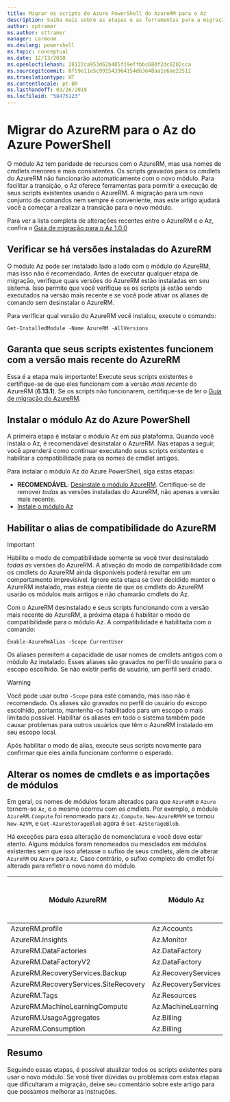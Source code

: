 ```yaml
---
title: Migrar os scripts do Azure PowerShell do AzureRM para o Az
description: Saiba mais sobre as etapas e as ferramentas para a migração de scripts do módulo AzureRM para o novo módulo Az.
author: sptramer
ms.author: sttramer
manager: carmonm
ms.devlang: powershell
ms.topic: conceptual
ms.date: 12/13/2018
ms.openlocfilehash: 28122ca953d62b405f19effbbc680f2dc6202cca
ms.sourcegitcommit: 8f59e11e5c991543964154d63648aa1e6ae22512
ms.translationtype: HT
ms.contentlocale: pt-BR
ms.lasthandoff: 03/26/2019
ms.locfileid: "58475123"
---
```

# <a name="migrate-from-azurerm-to-azure-powershell-az"></a>Migrar do AzureRM para o Az do Azure PowerShell

O módulo Az tem paridade de recursos com o AzureRM, mas usa nomes de cmdlets menores e mais consistentes.
Os scripts gravados para os cmdlets do AzureRM não funcionarão automaticamente com o novo módulo. Para facilitar a transição, o Az oferece ferramentas para permitir a execução de seus scripts existentes usando o AzureRM. A migração para um novo conjunto de comandos nem sempre é conveniente, mas este artigo ajudará você a começar a realizar a transição para o novo módulo.

Para ver a lista completa de alterações recentes entre o AzureRM e o Az, confira o [Guia de migração para o Az 1.0.0](migrate-az-1.0.0.md)

## <a name="check-for-installed-versions-of-azurerm"></a>Verificar se há versões instaladas do AzureRM

O módulo Az pode ser instalado lado a lado com o módulo do AzureRM, mas isso não é recomendado. Antes de executar qualquer etapa de migração, verifique quais versões do AzureRM estão instaladas em seu sistema. Isso permite que você verifique se os scripts já estão sendo executados na versão mais recente e se você pode ativar os aliases de comando sem desinstalar o AzureRM.

Para verificar qual versão do AzureRM você instalou, execute o comando:

```powershell-interactive
Get-InstalledModule -Name AzureRM -AllVersions
```

## <a name="ensure-your-existing-scripts-work-with-the-latest-azurerm-release"></a>Garanta que seus scripts existentes funcionem com a versão mais recente do AzureRM

Essa é a etapa mais importante! Execute seus scripts existentes e certifique-se de que eles funcionam com a versão _mais recente_ do AzureRM (__6.13.1__). Se os scripts não funcionarem, certifique-se de ler o [Guia de migração do AzureRM](/powershell/azure/azurerm/migration-guide.6.0.0).

## <a name="install-the-azure-powershell-az-module"></a>Instalar o módulo Az do Azure PowerShell

A primeira etapa é instalar o módulo Az em sua plataforma. Quando você instala o Az, é recomendável desinstalar o AzureRM. Nas etapas a seguir, você aprenderá como continuar executando seus scripts existentes e habilitar a compatibilidade para os nomes de cmdlet antigos.

Para instalar o módulo Az do Azure PowerShell, siga estas etapas:

* __RECOMENDÁVEL__: [Desinstale o módulo AzureRM](/powershell/azure/uninstall-az-ps#uninstall-the-azurerm-module).
  Certifique-se de remover _todas_ as versões instaladas do AzureRM, não apenas a versão mais recente.
* [Instale o módulo Az](install-az-ps.md)

## <a name="a-namealiasesenable-azurerm-compatibility-aliases"></a><a name="aliases"/>Habilitar o alias de compatibilidade do AzureRM 

> [!IMPORTANT]
>
> Habilite o modo de compatibilidade somente se você tiver desinstalado _todas as_ versões do AzureRM. A ativação do modo de compatibilidade com os cmdlets do AzureRM ainda disponíveis poderá resultar em um comportamento imprevisível. Ignore esta etapa se tiver decidido manter o AzureRM instalado, mas esteja ciente de que os cmdlets do AzureRM usarão os módulos mais antigos e não chamarão cmdlets do Az.

Com o AzureRM desinstalado e seus scripts funcionando com a versão mais recente do AzureRM, a próxima etapa é habilitar o modo de compatibilidade para o módulo Az. A compatibilidade é habilitada com o comando:

```powershell-interactive
Enable-AzureRmAlias -Scope CurrentUser
```

Os aliases permitem a capacidade de usar nomes de cmdlets antigos com o módulo Az instalado. Esses aliases são gravados no perfil do usuário para o escopo escolhido. Se não existir perfis de usuário, um perfil será criado.

> [!WARNING]
>
> Você pode usar outro `-Scope` para este comando, mas isso não é recomendado. Os aliases são gravados no perfil do usuário do escopo escolhido, portanto, mantenha-os habilitados para um escopo o mais limitado possível. Habilitar os aliases em todo o sistema também pode causar problemas para outros usuários que têm o AzureRM instalado em seu escopo local.

Após habilitar o modo de alias, execute seus scripts novamente para confirmar que eles ainda funcionam conforme o esperado. 

## <a name="change-module-imports-and-cmdlet-names"></a>Alterar os nomes de cmdlets e as importações de módulos

Em geral, os nomes de módulos foram alterados para que `AzureRM` e `Azure` tornem-se `Az`, e o mesmo ocorreu com os cmdlets.
Por exemplo, o módulo `AzureRM.Compute` foi renomeado para `Az.Compute`. `New-AzureRMVM` se tornou `New-AzVM`, e `Get-AzureStorageBlob` agora é `Get-AzStorageBlob`.

Há exceções para essa alteração de nomenclatura e você deve estar atento. Alguns módulos foram renomeados ou mesclados em módulos existentes sem que isso afetasse o sufixo de seus cmdlets, além de alterar `AzureRM` ou `Azure` para `Az`. Caso contrário, o sufixo completo do cmdlet foi alterado para refletir o novo nome do módulo.

| Módulo AzureRM | Módulo Az | O sufixo do cmdlet foi alterado? |
|----------------|-----------|------------------------|
| AzureRM.profile | Az.Accounts | Sim |
| AzureRM.Insights | Az.Monitor | Sim |
| AzureRM.DataFactories | Az.DataFactory | Sim |
| AzureRM.DataFactoryV2 | Az.DataFactory | Sim |
| AzureRM.RecoveryServices.Backup | Az.RecoveryServices | Não  |
| AzureRM.RecoveryServices.SiteRecovery | Az.RecoveryServices | Não  |
| AzureRM.Tags | Az.Resources | Não  |
| AzureRM.MachineLearningCompute | Az.MachineLearning | Não  |
| AzureRM.UsageAggregates | Az.Billing | Não  |
| AzureRM.Consumption | Az.Billing | Não  |

## <a name="summary"></a>Resumo

Seguindo essas etapas, é possível atualizar todos os scripts existentes para usar o novo módulo. Se você tiver dúvidas ou problemas com estas etapas que dificultaram a migração, deixe seu comentário sobre este artigo para que possamos melhorar as instruções.
